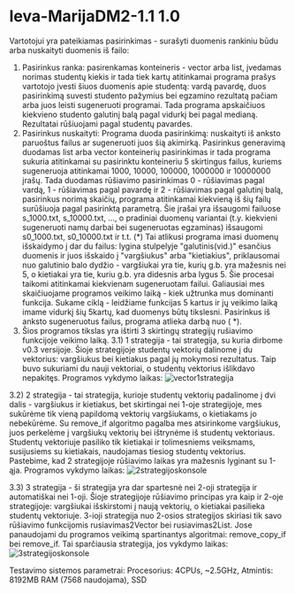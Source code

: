 # Ieva-MarijaDM2-1.1 1.0
Vartotojui yra pateikiamas pasirinkimas - surašyti duomenis rankiniu būdu arba nuskaityti duomenis iš failo:
1) Pasirinkus ranka: pasirenkamas konteineris - vector arba list, įvedamas norimas studentų kiekis ir tada tiek kartų atitinkamai programa prašys vartotojo įvesti šiuos duomenis apie studentą: vardą pavardę, duos pasirinkimą suvesti studento pažymius bei egzamino rezultatą pačiam arba juos leisti sugeneruoti programai. Tada programa apskaičiuos kiekvieno studento galutinį balą pagal vidurkį bei pagal medianą. Rezultatai rūšiuojami pagal studentų pavardes.
2) Pasirinkus nuskaityti: Programa duoda pasirinkimą: nuskaityti iš anksto paruoštus failus ar sugeneruoti juos šią akimirką. Pasirinkus generavimą duodamas list arba vector konteinerių pasirinkimas ir tada programa sukuria atitinkamai su pasirinktu konteineriu 5 skirtingus failus, kuriems sugeneruoja atitinkamai 1000, 10000, 100000, 1000000 ir 10000000 įrašų. Tada duodamas rūšiavimo pasirinkimas 0 - rūšiavimas pagal vardą, 1 - rūšiavimas pagal pavardę ir 2 - rūšiavimas pagal galutinį balą, pasirinkus norimą skaičių, programa atitinkamai kiekvieną iš šių failų surūšiuoja pagal pasirinktą parametrą. Šie įrašai yra išsaugomi failuose s_1000.txt, s_10000.txt, ..., o pradiniai duomenų variantai (t.y. kiekvieni sugeneruoti namų darbai bei sugeneruotas egzaminas) išsaugomi s0_1000.txt, s0_10000.txt ir t.t. (*) Tai atlikusi programa imasi duomenų išskaidymo į dar du failus: lygina stulpelyje "galutinis(vid.)" esančius duomenis ir juos išskaido į "vargšiukus" arba "kietiakius", priklausomai nuo galutinio balo dydžio - vargšiukai yra tie, kurių g.b. yra mažesnis nei 5, o kietiakai yra tie, kuriu g.b. yra didesnis arba lygus 5. Šie procesai taikomi atitinkamai kiekvienam sugeneruotam failui. Galiausiai mes skaičiuojame programos veikimo laiką - kiek užtrunka mus dominanti funkcija. Sukame ciklą - leidžiame funkcijas 5 kartus ir jų veikimo laiką imame vidurkį šių 5kartų, kad duomenys būtų tikslesni. Pasirinkus iš anksto sugeneruotus failus, programa atlieka darbą nuo ( *). 
3) Šios programos tikslas yra ištirti 3 skirtingų strategijų rušiavimo funkcijoje veikimo laiką.
  3.1) 1 strategija - tai strategija, su kuria dirbome v0.3 versijoje. Šioje strategijoje studentų vektorių dalinome į du vektorius: vargšiukus bei kietiakus pagal jų mokymosi rezultatus. Taip buvo sukuriami du nauji vektoriai, o studentų vektorius išlikdavo nepakitęs. Programos vykdymo laikas: ![vector1strategija](https://github.com/ieva-marija/Ieva-MarijaDM2-1.1/assets/144428382/f906df9f-e71e-4dab-b70e-dcce3ef82a38)
   
  3.2) 2 strategija - tai strategija, kurioje studentų vektorių padalinome į dvi dalis - vargšiukus ir kietiakus, bet skirtingai nei 1-oje strategijoje, mes sukūrėme tik vieną papildomą vektorių vargšiukams, o kietiakams jo nebekūrėme. Su remove_if algoritmo pagalba mes atsirinkome vargšiukus, juos perkelėme į vargšiukų vektorių bei ištrynėme iš studentų vektoriaus. Studentų vektoriuje pasiliko tik kietiakai ir tolimesniems veiksmams, susijusiems su kietiakais, naudojamas tiesiog studentų vektorius. Pastebime, kad 2 strategijoje rūšiavimo laikas yra mažesnis lyginant su 1-ąja. Programos vykdymo laikas: ![2strategijoskonsole](https://github.com/ieva-marija/Ieva-MarijaDM2-1.1/assets/144428382/f027e682-a43e-472a-9cf5-b9f53b9f383d)
  
  3.3) 3 strategija - ši strategija yra dar spartesnė nei 2-oji strategija ir automatiškai nei 1-oji. Šioje strategijoje rūšiavimo principas yra kaip ir 2-oje strategijoje: vargšiukai išskirstomi į naują vektorių, o kietiakai pasilieka studentų vektoriuje. 3-ioji strategija nuo 2-osios strategijos skiriasi tik savo rūšiavimo funkcijomis rusiavimas2Vector bei rusiavimas2List. Jose panaudojami du programos veikimą spartinantys algoritmai: remove_copy_if bei remove_if. Tai sparčiausia strategija, jos vykdymo laikas: ![3strategijoskonsole](https://github.com/ieva-marija/Ieva-MarijaDM2-1.1/assets/144428382/bfd51890-9db6-4127-94f6-f67d5c5dbb5f)

Testavimo sistemos parametrai: Procesorius: 4CPUs, ~2.5GHz, Atmintis: 8192MB RAM (7568 naudojama), SSD 
